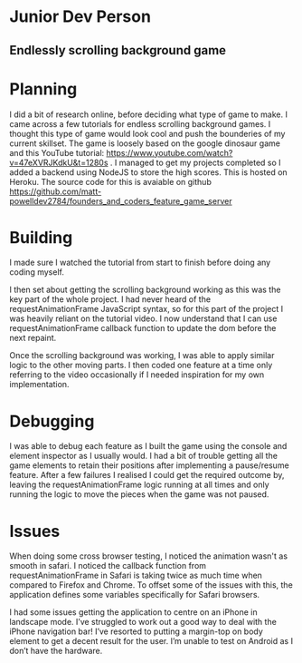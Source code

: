 # Junior Dev Person

## Endlessly scrolling background game

# Planning

I did a bit of research online, before deciding what type of game to make. I came across a few
tutorials for endless scrolling background games. I thought this type of game would look cool and
push the bounderies of my current skillset. The game is loosely based on the google dinosaur game
and this YouTube tutorial: https://www.youtube.com/watch?v=47eXVRJKdkU&t=1280s . I managed to get my
projects completed so I added a backend using NodeJS to store the high scores. This is hosted on
Heroku. The source code for this is avaiable on github
https://github.com/matt-powelldev2784/founders_and_coders_feature_game_server

# Building

I made sure I watched the tutorial from start to finish before doing any coding myself.

I then set about getting the scrolling background working as this was the key part of the whole
project. I had never heard of the requestAnimationFrame JavaScript syntax, so for this part of the
project I was heavily reliant on the tutorial video. I now understand that I can use
requestAnimationFrame callback function to update the dom before the next repaint.

Once the scrolling background was working, I was able to apply similar logic to the other moving
parts. I then coded one feature at a time only referring to the video occasionally if I needed
inspiration for my own implementation.

# Debugging

I was able to debug each feature as I built the game using the console and element inspector as I
usually would. I had a bit of trouble getting all the game elements to retain their positions after
implementing a pause/resume feature. After a few failures I realised I could get the required
outcome by, leaving the requestAnimationFrame logic running at all times and only running the logic
to move the pieces when the game was not paused.

# Issues

When doing some cross browser testing, I noticed the animation wasn't as smooth in safari. I noticed
the callback function from requestAnimationFrame in Safari is taking twice as much time when
compared to Firefox and Chrome. To offset some of the issues with this, the application defines some
variables specifically for Safari browsers.

I had some issues getting the application to centre on an iPhone in landscape mode. I’ve struggled
to work out a good way to deal with the iPhone navigation bar! I’ve resorted to putting a margin-top
on body element to get a decent result for the user. I’m unable to test on Android as I don’t have
the hardware.
